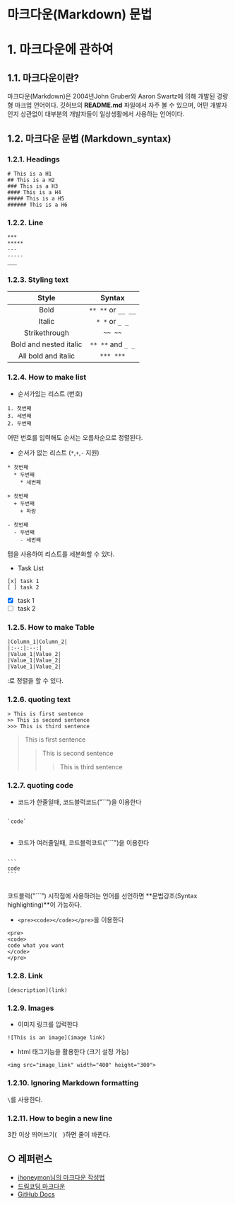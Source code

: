 마크다운(Markdown) 문법
===


# 1. 마크다운에 관하여
## 1.1. 마크다운이란?
마크다운(Markdown)은 2004년John Gruber와 Aaron Swartz에 의해 개발된 경량형 마크업 언어이다. 깃허브의 **README.md** 파일에서 자주 볼 수 있으며, 어떤 개발자인지 상관없이 대부분의 개발자들이 일상생활에서 사용하는 언어이다.
   
   
   
## 1.2. 마크다운 문법 (Markdown_syntax)
### 1.2.1. Headings
```
# This is a H1
## This is a H2
### This is a H3
#### This is a H4
##### This is a H5
###### This is a H6
```
   

### 1.2.2. Line


```
***
*****
---
-----
___
```

### 1.2.3. Styling text
|Style|Syntax|
|:--:|:--:|
|Bold|`** **` or `__ __`|
|Italic|`* *` or `_ _`|
|Strikethrough|`~~ ~~`|
|Bold and nested italic|`** **` and `_ _` |
|All bold and italic|`*** ***`|
    
### 1.2.4. How to make list

- 순서가있는 리스트 (번호)
```
1. 첫번째
3. 세번째
2. 두번째
```
어떤 번호를 입력해도 순서는 오름차순으로 정렬된다.   

- 순서가 없는 리스트 (`*`,`+`,`-` 지원)
```
* 첫번째
  * 두번째
    * 세번째

+ 첫번째
  + 두번째
    + 파랑

- 첫번째
  - 두번째
    - 세번째
```
탭을 사용하여 리스트를 세분화할 수 있다.

- Task List
```
[x] task 1
[ ] task 2
```
- [x] task 1
- [ ] task 2

### 1.2.5. How to make Table
```
|Column_1|Column_2|
|:--:|:--:|
|Value_1|Value_2|
|Value_1|Value_2|
|Value_1|Value_2|
```

:로 정렬을 할 수 있다.   

### 1.2.6. quoting text
```
> This is first sentence
>> This is second sentence
>>> This is third sentence
```
> This is first sentence   
>> This is second sentence   
>>> This is third sentence   

### 1.2.7. quoting code

- 코드가 한줄일때, 코드블럭코드("\``")을 이용한다
<pre>
<code>
`code`
</code>
</pre>

- 코드가 여러줄일때, 코드블럭코드("\```")을 이용한다
<pre>
<code>
```
code
```
</code>
</pre>
코드블럭("\```") 시작점에 사용하려는 언어를 선언하면 **문법강조(Syntax highlighting)**이 가능하다.

- `<pre><code></code></pre>`을 이용한다
```
<pre>
<code>
code what you want
</code>
</pre>
```


### 1.2.8. Link
```
[description](link)
```

### 1.2.9. Images
- 이미지 링크를 입력한다
```
![This is an image](image link)
```
- html 태그기능을 활용한다 (크기 설정 가능)
```
<img src="image_link" width="400" height="300">
```

### 1.2.10. Ignoring Markdown formatting
`\`를 사용한다.

### 1.2.11. How to begin a new line
3칸 이상 띄어쓰기(`  `)하면 줄이 바뀐다.


## ○ 레퍼런스
* [ihoneymon님의 마크다운 작성법](https://gist.github.com/ihoneymon/652be052a0727ad59601)
* [드림코딩 마크다운](https://www.youtube.com/watch?v=kMEb_BzyUqk)
* [GitHub Docs](https://docs.github.com/en/get-started/writing-on-github/getting-started-with-writing-and-formatting-on-github/basic-writing-and-formatting-syntax)
